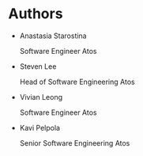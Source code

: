 # Authors

- Anastasia Starostina

    Software Engineer Atos


- Steven Lee

    Head of Software Engineering Atos

- Vivian Leong

    Software Engineer Atos

- Kavi Pelpola

    Senior Software Engineering Atos
